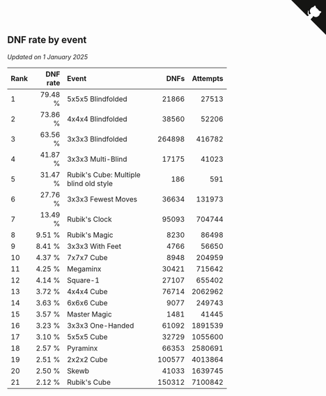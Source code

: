 ## DNF rate by event

*Updated on  1 January 2025*

| Rank | DNF rate | Event | DNFs | Attempts |
| :--- | ---: | :--- | ---: | ---: |
| 1 | 79.48 % | 5x5x5 Blindfolded | 21866 | 27513 |
| 2 | 73.86 % | 4x4x4 Blindfolded | 38560 | 52206 |
| 3 | 63.56 % | 3x3x3 Blindfolded | 264898 | 416782 |
| 4 | 41.87 % | 3x3x3 Multi-Blind | 17175 | 41023 |
| 5 | 31.47 % | Rubik's Cube: Multiple blind old style | 186 | 591 |
| 6 | 27.76 % | 3x3x3 Fewest Moves | 36634 | 131973 |
| 7 | 13.49 % | Rubik's Clock | 95093 | 704744 |
| 8 | 9.51 % | Rubik's Magic | 8230 | 86498 |
| 9 | 8.41 % | 3x3x3 With Feet | 4766 | 56650 |
| 10 | 4.37 % | 7x7x7 Cube | 8948 | 204959 |
| 11 | 4.25 % | Megaminx | 30421 | 715642 |
| 12 | 4.14 % | Square-1 | 27107 | 655402 |
| 13 | 3.72 % | 4x4x4 Cube | 76714 | 2062962 |
| 14 | 3.63 % | 6x6x6 Cube | 9077 | 249743 |
| 15 | 3.57 % | Master Magic | 1481 | 41445 |
| 16 | 3.23 % | 3x3x3 One-Handed | 61092 | 1891539 |
| 17 | 3.10 % | 5x5x5 Cube | 32729 | 1055600 |
| 18 | 2.57 % | Pyraminx | 66353 | 2580691 |
| 19 | 2.51 % | 2x2x2 Cube | 100577 | 4013864 |
| 20 | 2.50 % | Skewb | 41033 | 1639745 |
| 21 | 2.12 % | Rubik's Cube | 150312 | 7100842 |


<a href="https://github.com/JustinTimeCuber/wca_statistics" class="github-corner" aria-label="View source on Github"><svg width="80" height="80" viewBox="0 0 250 250" style="fill:#151513; color:#fff; position: absolute; top: 0; border: 0; right: 0;" aria-hidden="true"><path d="M0,0 L115,115 L130,115 L142,142 L250,250 L250,0 Z"></path><path d="M128.3,109.0 C113.8,99.7 119.0,89.6 119.0,89.6 C122.0,82.7 120.5,78.6 120.5,78.6 C119.2,72.0 123.4,76.3 123.4,76.3 C127.3,80.9 125.5,87.3 125.5,87.3 C122.9,97.6 130.6,101.9 134.4,103.2" fill="currentColor" style="transform-origin: 130px 106px;" class="octo-arm"></path><path d="M115.0,115.0 C114.9,115.1 118.7,116.5 119.8,115.4 L133.7,101.6 C136.9,99.2 139.9,98.4 142.2,98.6 C133.8,88.0 127.5,74.4 143.8,58.0 C148.5,53.4 154.0,51.2 159.7,51.0 C160.3,49.4 163.2,43.6 171.4,40.1 C171.4,40.1 176.1,42.5 178.8,56.2 C183.1,58.6 187.2,61.8 190.9,65.4 C194.5,69.0 197.7,73.2 200.1,77.6 C213.8,80.2 216.3,84.9 216.3,84.9 C212.7,93.1 206.9,96.0 205.4,96.6 C205.1,102.4 203.0,107.8 198.3,112.5 C181.9,128.9 168.3,122.5 157.7,114.1 C157.9,116.9 156.7,120.9 152.7,124.9 L141.0,136.5 C139.8,137.7 141.6,141.9 141.8,141.8 Z" fill="currentColor" class="octo-body"></path></svg></a><style>.github-corner:hover .octo-arm{animation:octocat-wave 560ms ease-in-out}@keyframes octocat-wave{0%,100%{transform:rotate(0)}20%,60%{transform:rotate(-25deg)}40%,80%{transform:rotate(10deg)}}@media (max-width:500px){.github-corner:hover .octo-arm{animation:none}.github-corner .octo-arm{animation:octocat-wave 560ms ease-in-out}}</style>
